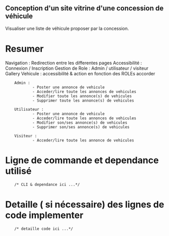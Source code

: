 ## Conception d'un site vitrine d'une concession de véhicule ##

Visualiser une liste de véhicule proposer par la concession.

# Resumer #

Navigation : Redirection entre les differentes pages
Accessibilité : Connexion / Inscription
Gestion de Role : Admin / utilisateur / visiteur
Gallery Vehicule : accessibilité & action en fonction des ROLEs accorder
        
        Admin : 
                - Poster une annonce de vehicule
                - Acceder/lire toute les annonces de vehicules
                - Modifier toute les annonce(s) de vehicules
                - Supprimer toute les annonce(s) de vehicules
                
        Utilisateur :   
                - Poster une annonce de vehicule
                - Acceder/lire toute les annonces de vehicules
                - Modifier son/ses annonce(s) de vehicules
                - Supprimer son/ses annonce(s) de vehicules

        Visiteur : 
                - Acceder/lire toute les annonce de vehicules

# Ligne de commande et dependance utilisé #

        /* CLI & dependance ici ...*/

# Detaille ( si nécessaire) des lignes de code implementer #

        /* detaille code ici ...*/
